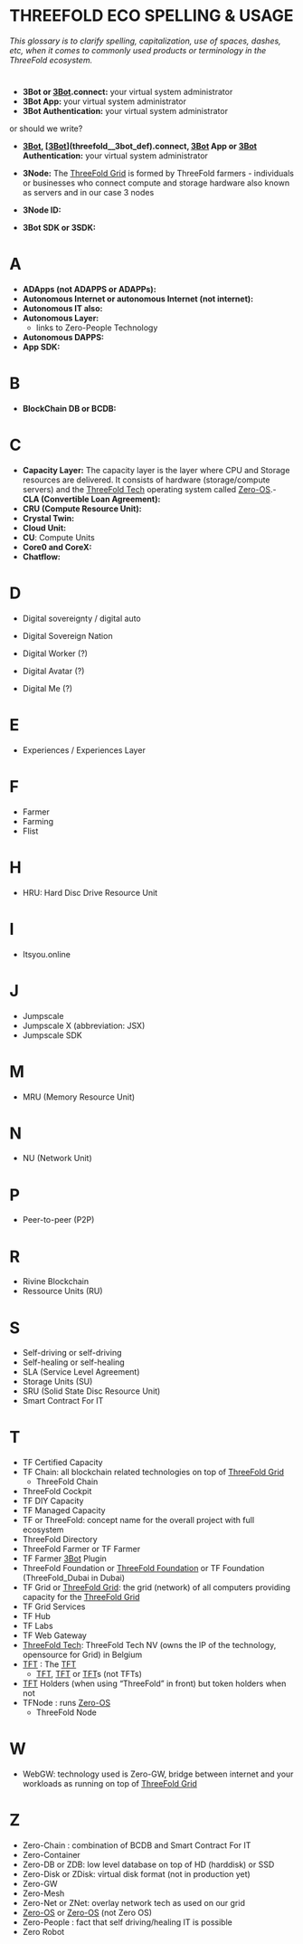 # THREEFOLD ECO SPELLING & USAGE

_This glossary is to clarify spelling, capitalization, use of spaces, dashes, etc, when it comes to commonly used products or terminology in the ThreeFold ecosystem._

#

- **3Bot or [3Bot](threefold__3bot_def).connect:** your virtual system administrator
- **3Bot App:** your virtual system administrator
- **3Bot Authentication:** your virtual system administrator

or should we write?

- **[3Bot](threefold__3bot_def), [[3Bot](threefold__3bot_def)](threefold__3bot_def).connect, [3Bot](threefold__3bot_def) App or [3Bot](threefold__3bot_def) Authentication:** your virtual system administrator

- **3Node:** The [ThreeFold Grid](threefold__threefold_grid) is formed by ThreeFold farmers - individuals or businesses who connect compute and storage hardware also known as servers and in our case 3 nodes
- **3Node ID:**
- **3Bot SDK or 3SDK:**

# A

- **ADApps (not ADAPPS or ADAPPs):**
- **Autonomous Internet or autonomous Internet (not internet):**
- **Autonomous IT also:**
- **Autonomous Layer:**
  - links to Zero-People Technology
- **Autonomous DAPPS:**
- **App SDK:**

# B

- **BlockChain DB or BCDB:**

# C

- **Capacity Layer:** The capacity layer is the layer where CPU and Storage resources are delivered. It consists of hardware (storage/compute servers) and the [ThreeFold Tech](threefold__threefold_tech) operating system called [Zero-OS](threefold__zos).- **CLA (Convertible Loan Agreement):**
- **CRU (Compute Resource Unit):**
- **Crystal Twin:**
- **Cloud Unit:**
- **CU**: Compute Units
- **Core0 and CoreX:**
- **Chatflow:**

# D

- Digital sovereignty / digital auto
- Digital Sovereign Nation

- Digital Worker (?)
- Digital Avatar (?)
- Digital Me (?)

# E

- Experiences / Experiences Layer

# F

- Farmer
- Farming
- Flist

# H

- HRU: Hard Disc Drive Resource Unit

# I

- Itsyou.online

# J

- Jumpscale
- Jumpscale X (abbreviation: JSX)
- Jumpscale SDK

# M

- MRU (Memory Resource Unit)

# N

- NU (Network Unit)

# P

- Peer-to-peer (P2P)

# R

- Rivine Blockchain
- Ressource Units (RU)

# S

- Self-driving or self-driving
- Self-healing or self-healing
- SLA (Service Level Agreement)
- Storage Units (SU)
- SRU (Solid State Disc Resource Unit)
- Smart Contract For IT

# T

- TF Certified Capacity
- TF Chain: all blockchain related technologies on top of [ThreeFold Grid](threefold__threefold_grid)
  - ThreeFold Chain
- ThreeFold Cockpit
- TF DIY Capacity
- TF Managed Capacity
- TF or ThreeFold: concept name for the overall project with full ecosystem
- ThreeFold Directory
- ThreeFold Farmer or TF Farmer
- TF Farmer [3Bot](threefold__3bot_def) Plugin
- ThreeFold Foundation or [ThreeFold Foundation](threefold__threefold_foundation) or TF Foundation (ThreeFold_Dubai in Dubai)
- TF Grid or [ThreeFold Grid](threefold__threefold_grid): the grid (network) of all computers providing capacity for the [ThreeFold Grid](threefold__threefold_grid)
- TF Grid Services
- TF Hub
- TF Labs
- TF Web Gateway
- [ThreeFold Tech](threefold__threefold_tech): ThreeFold Tech NV (owns the IP of the technology, opensource for Grid) in Belgium
- [TFT](threefold__threefold_token) : The [TFT](threefold__threefold_token)
  - [TFT](threefold__threefold_token), [TFT](threefold__threefold_token) or [TFT](threefold__threefold_token)s (not TFTs)
- [TFT](threefold__threefold_token) Holders (when using “ThreeFold” in front) but token holders when not
- TFNode : runs [Zero-OS](threefold__zos)
  - ThreeFold Node

# W

- WebGW: technology used is Zero-GW, bridge between internet and your workloads as running on top of [ThreeFold Grid](threefold__threefold_grid)

# Z

- Zero-Chain : combination of BCDB and Smart Contract For IT
- Zero-Container
- Zero-DB or ZDB: low level database on top of HD (harddisk) or SSD
- Zero-Disk or ZDisk: virtual disk format (not in production yet)
- Zero-GW
- Zero-Mesh
- Zero-Net or ZNet: overlay network tech as used on our grid
- [Zero-OS](threefold__zos) or [Zero-OS](threefold__zos) (not Zero OS)
- Zero-People : fact that self driving/healing IT is possible
- Zero Robot